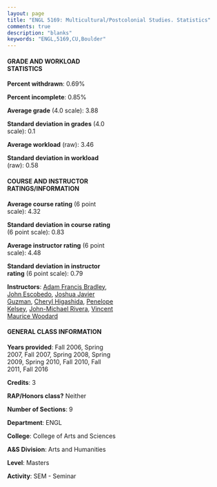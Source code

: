 ```yaml
---
layout: page
title: "ENGL 5169: Multicultural/Postcolonial Studies. Statistics"
comments: true
description: "blanks"
keywords: "ENGL,5169,CU,Boulder"
---
```

<head>
<script src="https://ajax.googleapis.com/ajax/libs/jquery/2.1.3/jquery.min.js"></script>
<script src="https://dl.dropboxusercontent.com/s/pc42nxpaw1ea4o9/highcharts.js?dl=0"></script>
<!-- <script src="../assets/js/highcharts.js"></script> -->
<style type="text/css">@font-face {
	font-family: "Bebas Neue";
	src: url(https://www.filehosting.org/file/details/544349/BebasNeue Regular.otf) format("opentype");
	}
	h1.Bebas { 
		font-family: "Bebas Neue", Verdana, Tahoma;
	}
</style>
</head>
<body>
	<div id="container" style="float: right; width: 45%; height: 88%; margin-left: 2.5%; margin-right: 2.5%;"></div>
	<script language="JavaScript">
		$(document).ready(function() {
		var chart = {type: 'column'};
		var title = {text: 'Grade Distribution'};
		var xAxis = {categories: ['A','B','C','D','F'],crosshair: true};
		var yAxis = {min: 0,title: {text: 'Percentage'}};
		var tooltip = {headerFormat: '<center><b><span style="font-size:20px">{point.key}</span></b></center>',
		               pointFormat: '<td style="padding:0"><b>{point.y:.1f}%</b></td>',
		               footerFormat: '</table>',shared: true,useHTML: true};
		var plotOptions = {column: {pointPadding: 0.0,borderWidth: 0}};  
		var credits = {enabled: false};var series= [{name: 'Percent',data: [91.44,8.56,0.0,0.0,0.0,]}];
		var json = {};
		json.chart = chart;
		json.title = title;
		json.tooltip = tooltip;
		json.xAxis = xAxis;
		json.yAxis = yAxis;  
		json.series = series;
		json.plotOptions = plotOptions;  
		json.credits = credits;
		$('#container').highcharts(json);
	});
	</script>
</body>
			   
#### GRADE AND WORKLOAD STATISTICS

**Percent withdrawn**: 0.69%

**Percent incomplete**: 0.85%

**Average grade** (4.0 scale): 3.88

**Standard deviation in grades** (4.0 scale): 0.1

**Average workload** (raw): 3.46

**Standard deviation in workload** (raw): 0.58

#### COURSE AND INSTRUCTOR RATINGS/INFORMATION

**Average course rating** (6 point scale): 4.32

**Standard deviation in course rating** (6 point scale): 0.83

**Average instructor rating** (6 point scale): 4.48

**Standard deviation in instructor rating** (6 point scale): 0.79

**Instructors**: <a href='../../instructors/Adam_Francis_Bradley'>Adam Francis Bradley</a>, <a href='../../instructors/John_Escobedo'>John Escobedo</a>, <a href='../../instructors/Joshua_Javier_Guzman'>Joshua Javier Guzman</a>, <a href='../../instructors/Cheryl_Higashida'>Cheryl Higashida</a>, <a href='../../instructors/Penelope_Kelsey'>Penelope Kelsey</a>, <a href='../../instructors/John-Michael_Rivera'>John-Michael Rivera</a>, <a href='../../instructors/Vincent_Maurice_Woodard'>Vincent Maurice Woodard</a>

#### GENERAL CLASS INFORMATION

**Years provided**: Fall 2006, Spring 2007, Fall 2007, Spring 2008, Spring 2009, Spring 2010, Fall 2010, Fall 2011, Fall 2016

**Credits**: 3

**RAP/Honors class?** Neither

**Number of Sections**: 9

**Department**: ENGL

**College**: College of Arts and Sciences

**A&S Division**: Arts and Humanities

**Level**: Masters

**Activity**: SEM - Seminar
